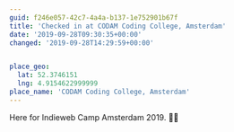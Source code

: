 ```yaml
---
guid: f246e057-42c7-4a4a-b137-1e752901b67f
title: 'Checked in at CODAM Coding College, Amsterdam'
date: '2019-09-28T09:30:35+00:00'
changed: '2019-09-28T14:29:59+00:00'


place_geo:
  lat: 52.3746151
  lng: 4.9154622999999
place_name: 'CODAM Coding College, Amsterdam'
---
```


Here for Indieweb Camp Amsterdam 2019. 🎉🎉
